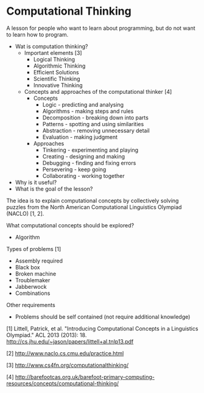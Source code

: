 # Computational Thinking

A lesson for people who want to learn about programming, but do not want to
learn how to program.

- Wat is computation thinking?
  - Important elements [3]
    * Logical Thinking
    * Algorithmic Thinking
    * Efficient Solutions
    * Scientific Thinking
    * Innovative Thinking
  - Concepts and approaches of the computational thinker [4]
    * Concepts
      * Logic - predicting and analysing
      * Algorithms - making steps and rules
      * Decomposition - breaking down into parts
      * Patterns - spotting and using similarities
      * Abstraction - removing unnecessary detail
      * Evaluation - making judgment
    * Approaches
      * Tinkering - experimenting and playing
      * Creating - designing and making
      * Debugging - finding and fixing errors
      * Persevering - keep going
      * Collaborating - working together
- Why is it useful?
- What is the goal of the lesson?

The idea is to explain computational concepts by collectively solving puzzles from
the North American Computational Linguistics Olympiad (NACLO) [1, 2].

What computational concepts should be explored?

* Algorithm

Types of problems [1]

- Assembly required
- Black box
- Broken machine
- Troublemaker
- Jabberwock
- Combinations

Other requirements

* Problems should be self contained (not require additional knowledge)

[1] Littell, Patrick, et al. "Introducing Computational Concepts in a
Linguistics Olympiad." ACL 2013 (2013): 18. http://cs.jhu.edu/~jason/papers/littell+al.tnlp13.pdf

[2] http://www.naclo.cs.cmu.edu/practice.html

[3] http://www.cs4fn.org/computationalthinking/

[4] http://barefootcas.org.uk/barefoot-primary-computing-resources/concepts/computational-thinking/
